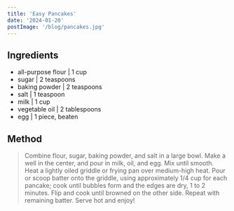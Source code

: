 ```yaml
---
title: 'Easy Pancakes'
date: '2024-01-20'
postImage: '/blog/pancakes.jpg'
---
```

## Ingredients
- all-purpose flour | 1 cup
- sugar | 2 teaspoons
- baking powder | 2 teaspoons
- salt | 1 teaspoon
- milk | 1 cup
- vegetable oil | 2 tablespoons
- egg | 1 piece, beaten

## Method
> Combine flour, sugar, baking powder, and salt in a large bowl. Make a well in the center, and pour in milk, oil, and egg. Mix until smooth.
> Heat a lightly oiled griddle or frying pan over medium-high heat. Pour or scoop batter onto the griddle, using approximately 1/4 cup for each pancake; cook until bubbles form and the edges are dry, 1 to 2 minutes. Flip and cook until browned on the other side. Repeat with remaining batter.
> Serve hot and enjoy!